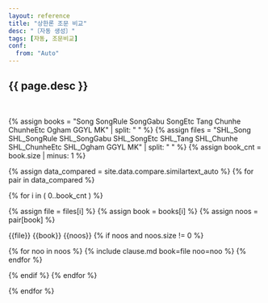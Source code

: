 ```yaml
---
layout: reference
title: "상한론 조문 비교"
desc: "〔자동 생성〕"
tags: [자동, 조문비교]
conf:
  from: "Auto"
---
```


{{ page.desc }}
--------------------

<br>

{% assign books = "Song SongRule SongGabu SongEtc Tang Chunhe ChunheEtc Ogham GGYL MK" | split: " " %}
{% assign files = "SHL_Song SHL_SongRule SHL_SongGabu SHL_SongEtc SHL_Tang SHL_Chunhe SHL_ChunheEtc SHL_Ogham GGYL MK" | split: " " %}
{% assign book_cnt = book.size | minus: 1 %}

{% assign data_compared = site.data.compare.similartext_auto %}
{% for pair in data_compared %}

<div class="compared" markdown="1">
{% for i in ( 0..book_cnt ) %}

{% assign file = files[i] %}
{% assign book = books[i] %}
{% assign noos = pair[book] %}

{{file}}
{{book}}
{{noos}}
{% if noos and noos.size != 0 %}

{% for noo in noos %}
{% include clause.md book=file noo=noo %}
{% endfor %}

{% endif %}
{% endfor %}
</div>

{% endfor %}
